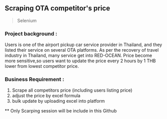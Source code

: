 ## Scraping OTA competitor's price
> Selenium

### Project background : 
Users is one of the airport pickup car service provider in Thailand, and they listed their service on several OTA platforms. As per the recovery of travel industry in Thailand, many service get into RED-OCEAN. Price become more sensitive,so users want to update the price every 2 hours by 1 THB lower from lowest competitor price.

### Business Requirement : 
1. Scrape all competitors price (including users listing price)
2. adjust the price by excel formula
3. bulk update by uploading excel into platform

** Only Scarping session will be include in this Github
